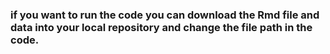 ### if you want to run the code you can download the Rmd file and data into your local repository and change the file path in the code.
